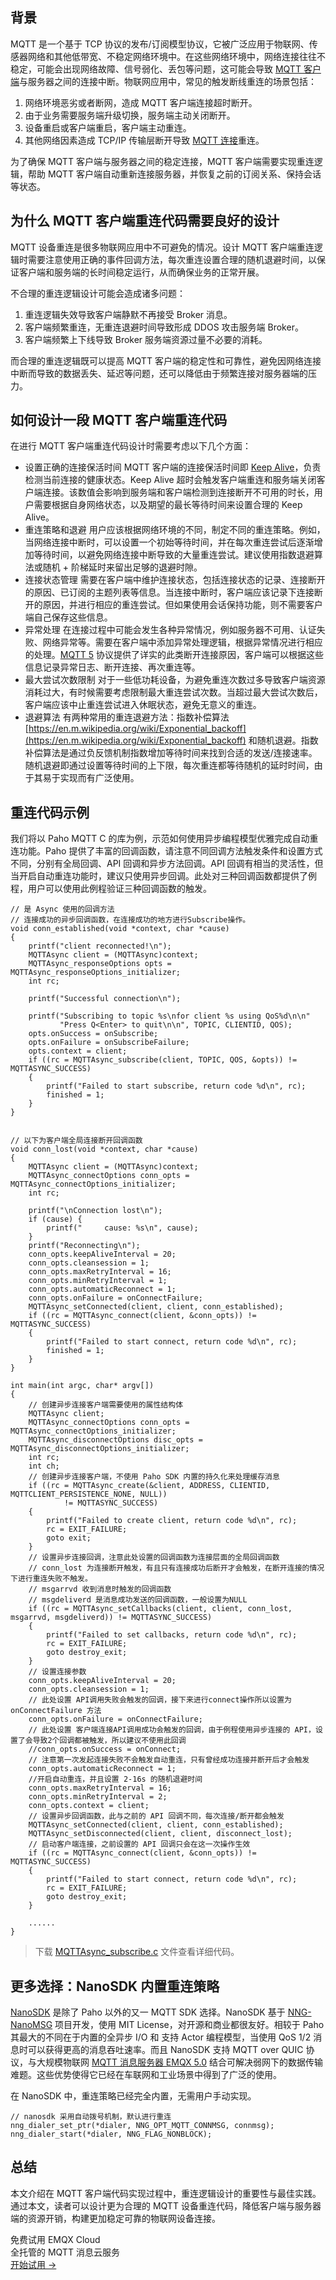 ## 背景

MQTT 是一个基于 TCP 协议的发布/订阅模型协议，它被广泛应用于物联网、传感器网络和其他低带宽、不稳定网络环境中。在这些网络环境中，网络连接往往不稳定，可能会出现网络故障、信号弱化、丢包等问题，这可能会导致 [MQTT 客户端](https://www.emqx.com/zh/blog/mqtt-client-tools)与服务器之间的连接中断。物联网应用中，常见的触发断线重连的场景包括：

1. 网络环境恶劣或者断网，造成 MQTT 客户端连接超时断开。
2. 由于业务需要服务端升级切换，服务端主动关闭断开。
3. 设备重启或客户端重启，客户端主动重连。
4. 其他网络因素造成 TCP/IP 传输层断开导致 [MQTT 连接](https://www.emqx.com/zh/blog/how-to-set-parameters-when-establishing-an-mqtt-connection)重连。

为了确保 MQTT 客户端与服务器之间的稳定连接，MQTT 客户端需要实现重连逻辑，帮助 MQTT 客户端自动重新连接服务器，并恢复之前的订阅关系、保持会话等状态。

## 为什么 MQTT 客户端重连代码需要良好的设计

MQTT 设备重连是很多物联网应用中不可避免的情况。设计 MQTT 客户端重连逻辑时需要注意使用正确的事件回调方法，每次重连设置合理的随机退避时间，以保证客户端和服务端的长时间稳定运行，从而确保业务的正常开展。

不合理的重连逻辑设计可能会造成诸多问题：

1. 重连逻辑失效导致客户端静默不再接受 Broker 消息。
2. 客户端频繁重连，无重连退避时间导致形成 DDOS 攻击服务端 Broker。
3. 客户端频繁上下线导致 Broker 服务端资源过量不必要的消耗。

而合理的重连逻辑既可以提高 MQTT 客户端的稳定性和可靠性，避免因网络连接中断而导致的数据丢失、延迟等问题，还可以降低由于频繁连接对服务器端的压力。

## 如何设计一段 MQTT 客户端重连代码

在进行 MQTT 客户端重连代码设计时需要考虑以下几个方面：

- 设置正确的连接保活时间
  MQTT 客户端的连接保活时间即 [Keep Alive](https://www.emqx.com/zh/blog/mqtt-keep-alive)，负责检测当前连接的健康状态。Keep Alive 超时会触发客户端重连和服务端关闭客户端连接。该数值会影响到服务端和客户端检测到连接断开不可用的时长，用户需要根据自身网络状态，以及期望的最长等待时间来设置合理的 Keep Alive。
- 重连策略和退避
  用户应该根据网络环境的不同，制定不同的重连策略。例如，当网络连接中断时，可以设置一个初始等待时间，并在每次重连尝试后逐渐增加等待时间，以避免网络连接中断导致的大量重连尝试。建议使用指数退避算法或随机 + 阶梯延时来留出足够的退避时隙。
- 连接状态管理
  需要在客户端中维护连接状态，包括连接状态的记录、连接断开的原因、已订阅的主题列表等信息。当连接中断时，客户端应该记录下连接断开的原因，并进行相应的重连尝试。但如果使用会话保持功能，则不需要客户端自己保存这些信息。
- 异常处理
  在连接过程中可能会发生各种异常情况，例如服务器不可用、认证失败、网络异常等。需要在客户端中添加异常处理逻辑，根据异常情况进行相应的处理。[MQTT 5](https://www.emqx.com/zh/blog/introduction-to-mqtt-5) 协议提供了详实的此类断开连接原因，客户端可以根据这些信息记录异常日志、断开连接、再次重连等。
- 最大尝试次数限制
  对于一些低功耗设备，为避免重连次数过多导致客户端资源消耗过大，有时候需要考虑限制最大重连尝试次数。当超过最大尝试次数后，客户端应该中止重连尝试进入休眠状态，避免无意义的重连。
- 退避算法
  有两种常用的重连退避方法：指数补偿算法[https://en.m.wikipedia.org/wiki/Exponential_backoff](https://en.m.wikipedia.org/wiki/Exponential_backoff) 和随机退避。指数补偿算法是通过负反馈机制指数增加等待时间来找到合适的发送/连接速率。随机退避即通过设置等待时间的上下限，每次重连都等待随机的延时时间，由于其易于实现而有广泛使用。

## 重连代码示例

我们将以 Paho MQTT C 的库为例，示范如何使用异步编程模型优雅完成自动重连功能。Paho 提供了丰富的回调函数，请注意不同回调方法触发条件和设置方式不同，分别有全局回调、API 回调和异步方法回调。API 回调有相当的灵活性，但当开启自动重连功能时，建议只使用异步回调。此处对三种回调函数都提供了例程，用户可以使用此例程验证三种回调函数的触发。

```
// 是 Async 使用的回调方法
// 连接成功的异步回调函数，在连接成功的地方进行Subscribe操作。
void conn_established(void *context, char *cause)
{
	printf("client reconnected!\n");
	MQTTAsync client = (MQTTAsync)context;
	MQTTAsync_responseOptions opts = MQTTAsync_responseOptions_initializer;
	int rc;

	printf("Successful connection\n");

	printf("Subscribing to topic %s\nfor client %s using QoS%d\n\n"
           "Press Q<Enter> to quit\n\n", TOPIC, CLIENTID, QOS);
	opts.onSuccess = onSubscribe;
	opts.onFailure = onSubscribeFailure;
	opts.context = client;
	if ((rc = MQTTAsync_subscribe(client, TOPIC, QOS, &opts)) != MQTTASYNC_SUCCESS)
	{
		printf("Failed to start subscribe, return code %d\n", rc);
		finished = 1;
	}
}


// 以下为客户端全局连接断开回调函数
void conn_lost(void *context, char *cause)
{
	MQTTAsync client = (MQTTAsync)context;
	MQTTAsync_connectOptions conn_opts = MQTTAsync_connectOptions_initializer;
	int rc;

	printf("\nConnection lost\n");
	if (cause) {
		printf("     cause: %s\n", cause);
    }
	printf("Reconnecting\n");
	conn_opts.keepAliveInterval = 20;
	conn_opts.cleansession = 1;
	conn_opts.maxRetryInterval = 16;
	conn_opts.minRetryInterval = 1;
	conn_opts.automaticReconnect = 1;
	conn_opts.onFailure = onConnectFailure;
	MQTTAsync_setConnected(client, client, conn_established);
	if ((rc = MQTTAsync_connect(client, &conn_opts)) != MQTTASYNC_SUCCESS)
	{
		printf("Failed to start connect, return code %d\n", rc);
		finished = 1;
	}
}

int main(int argc, char* argv[])
{
    // 创建异步连接客户端需要使用的属性结构体
	MQTTAsync client;
	MQTTAsync_connectOptions conn_opts = MQTTAsync_connectOptions_initializer;
	MQTTAsync_disconnectOptions disc_opts = MQTTAsync_disconnectOptions_initializer;
	int rc;
	int ch;
    // 创建异步连接客户端，不使用 Paho SDK 内置的持久化来处理缓存消息
	if ((rc = MQTTAsync_create(&client, ADDRESS, CLIENTID, MQTTCLIENT_PERSISTENCE_NONE, NULL))
			!= MQTTASYNC_SUCCESS)
	{
		printf("Failed to create client, return code %d\n", rc);
		rc = EXIT_FAILURE;
		goto exit;
	}
    // 设置异步连接回调，注意此处设置的回调函数为连接层面的全局回调函数
    // conn_lost 为连接断开触发，有且只有连接成功后断开才会触发，在断开连接的情况下进行重连失败不触发。
    // msgarrvd 收到消息时触发的回调函数
    // msgdeliverd 是消息成功发送的回调函数，一般设置为NULL
	if ((rc = MQTTAsync_setCallbacks(client, client, conn_lost, msgarrvd, msgdeliverd)) != MQTTASYNC_SUCCESS)
	{
		printf("Failed to set callbacks, return code %d\n", rc);
		rc = EXIT_FAILURE;
		goto destroy_exit;
	}
    // 设置连接参数
	conn_opts.keepAliveInterval = 20;
	conn_opts.cleansession = 1;
	// 此处设置 API调用失败会触发的回调，接下来进行connect操作所以设置为 onConnectFailure 方法
	conn_opts.onFailure = onConnectFailure;
	// 此处设置 客户端连接API调用成功会触发的回调，由于例程使用异步连接的 API，设置了会导致2个回调都被触发，所以建议不使用此回调
	//conn_opts.onSuccess = onConnect;
    // 注意第一次发起连接失败不会触发自动重连，只有曾经成功连接并断开后才会触发
	conn_opts.automaticReconnect = 1;
	//开启自动重连，并且设置 2-16s 的随机退避时间
	conn_opts.maxRetryInterval = 16;
	conn_opts.minRetryInterval = 2;
	conn_opts.context = client;
	// 设置异步回调函数，此与之前的 API 回调不同，每次连接/断开都会触发
	MQTTAsync_setConnected(client, client, conn_established);
	MQTTAsync_setDisconnected(client, client, disconnect_lost);
    // 启动客户端连接，之前设置的 API 回调只会在这一次操作生效
	if ((rc = MQTTAsync_connect(client, &conn_opts)) != MQTTASYNC_SUCCESS)
	{
		printf("Failed to start connect, return code %d\n", rc);
		rc = EXIT_FAILURE;
		goto destroy_exit;
	}

	......
}
```

> 下载 [MQTTAsync_subscribe.c](https://assets.emqx.com/data/MQTTAsync_subscribe.c) 文件查看详细代码。

## 更多选择：NanoSDK 内置重连策略

[NanoSDK](https://github.com/emqx/NanoSDK) 是除了 Paho 以外的又一 MQTT SDK 选择。NanoSDK 基于 [NNG-NanoMSG](https://github.com/nanomsg/nng) 项目开发，使用 MIT License，对开源和商业都很友好。相较于 Paho 其最大的不同在于内置的全异步 I/O 和 支持 Actor 编程模型，当使用 QoS 1/2 消息时可以获得更高的消息吞吐速率。而且 NanoSDK 支持 MQTT over QUIC 协议，与大规模物联网 [MQTT 消息服务器 EMQX 5.0](https://www.emqx.com/zh/products/emqx) 结合可解决弱网下的数据传输难题。这些优势使得它已经在车联网和工业场景中得到了广泛的使用。

在 NanoSDK 中，重连策略已经完全内置，无需用户手动实现。

```
// nanosdk 采用自动拨号机制，默认进行重连
nng_dialer_set_ptr(*dialer, NNG_OPT_MQTT_CONNMSG, connmsg);
nng_dialer_start(*dialer, NNG_FLAG_NONBLOCK);
```

## 总结

本文介绍在 MQTT 客户端代码实现过程中，重连逻辑设计的重要性与最佳实践。通过本文，读者可以设计更为合理的 MQTT 设备重连代码，降低客户端与服务器端的资源开销，构建更加稳定可靠的物联网设备连接。



<section class="promotion">
    <div>
        免费试用 EMQX Cloud
        <div class="is-size-14 is-text-normal has-text-weight-normal">全托管的 MQTT 消息云服务</div>
    </div>
    <a href="https://accounts-zh.emqx.com/signup?continue=https://cloud.emqx.com/console/deployments/0?oper=new" class="button is-gradient px-5">开始试用 →</a>
</section>
